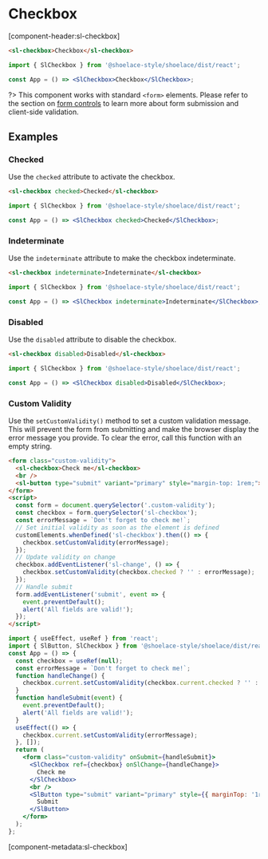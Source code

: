 # Checkbox

[component-header:sl-checkbox]

```html preview
<sl-checkbox>Checkbox</sl-checkbox>
```

```jsx react
import { SlCheckbox } from '@shoelace-style/shoelace/dist/react';

const App = () => <SlCheckbox>Checkbox</SlCheckbox>;
```

?> This component works with standard `<form>` elements. Please refer to the section on [form controls](/getting-started/form-controls) to learn more about form submission and client-side validation.

## Examples

### Checked

Use the `checked` attribute to activate the checkbox.

```html preview
<sl-checkbox checked>Checked</sl-checkbox>
```

```jsx react
import { SlCheckbox } from '@shoelace-style/shoelace/dist/react';

const App = () => <SlCheckbox checked>Checked</SlCheckbox>;
```

### Indeterminate

Use the `indeterminate` attribute to make the checkbox indeterminate.

```html preview
<sl-checkbox indeterminate>Indeterminate</sl-checkbox>
```

```jsx react
import { SlCheckbox } from '@shoelace-style/shoelace/dist/react';

const App = () => <SlCheckbox indeterminate>Indeterminate</SlCheckbox>;
```

### Disabled

Use the `disabled` attribute to disable the checkbox.

```html preview
<sl-checkbox disabled>Disabled</sl-checkbox>
```

```jsx react
import { SlCheckbox } from '@shoelace-style/shoelace/dist/react';

const App = () => <SlCheckbox disabled>Disabled</SlCheckbox>;
```

### Custom Validity

Use the `setCustomValidity()` method to set a custom validation message. This will prevent the form from submitting and make the browser display the error message you provide. To clear the error, call this function with an empty string.

```html preview
<form class="custom-validity">
  <sl-checkbox>Check me</sl-checkbox>
  <br />
  <sl-button type="submit" variant="primary" style="margin-top: 1rem;">Submit</sl-button>
</form>
<script>
  const form = document.querySelector('.custom-validity');
  const checkbox = form.querySelector('sl-checkbox');
  const errorMessage = `Don't forget to check me!`;
  // Set initial validity as soon as the element is defined
  customElements.whenDefined('sl-checkbox').then(() => {
    checkbox.setCustomValidity(errorMessage);
  });
  // Update validity on change
  checkbox.addEventListener('sl-change', () => {
    checkbox.setCustomValidity(checkbox.checked ? '' : errorMessage);
  });
  // Handle submit
  form.addEventListener('submit', event => {
    event.preventDefault();
    alert('All fields are valid!');
  });
</script>
```

```jsx react
import { useEffect, useRef } from 'react';
import { SlButton, SlCheckbox } from '@shoelace-style/shoelace/dist/react';
const App = () => {
  const checkbox = useRef(null);
  const errorMessage = `Don't forget to check me!`;
  function handleChange() {
    checkbox.current.setCustomValidity(checkbox.current.checked ? '' : errorMessage);
  }
  function handleSubmit(event) {
    event.preventDefault();
    alert('All fields are valid!');
  }
  useEffect(() => {
    checkbox.current.setCustomValidity(errorMessage);
  }, []);
  return (
    <form class="custom-validity" onSubmit={handleSubmit}>
      <SlCheckbox ref={checkbox} onSlChange={handleChange}>
        Check me
      </SlCheckbox>
      <br />
      <SlButton type="submit" variant="primary" style={{ marginTop: '1rem' }}>
        Submit
      </SlButton>
    </form>
  );
};
```

[component-metadata:sl-checkbox]
